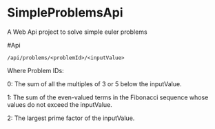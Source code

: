 # SimpleProblemsApi

A Web Api project to solve simple euler problems

#Api

`/api/problems/<problemId>/<inputValue>`

Where Problem IDs:

0: The sum of all the multiples of 3 or 5 below the inputValue.

1: The sum of the even-valued terms in the Fibonacci sequence whose values do not exceed the inputValue.

2: The largest prime factor of the inputValue.
